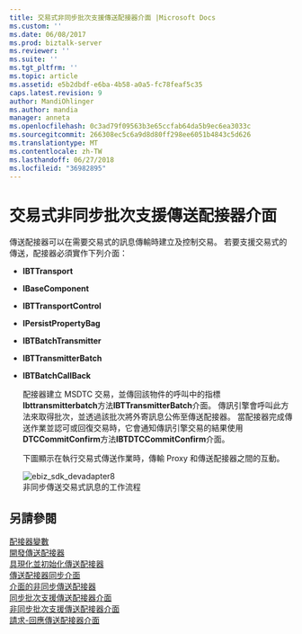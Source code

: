 ```yaml
---
title: 交易式非同步批次支援傳送配接器介面 |Microsoft Docs
ms.custom: ''
ms.date: 06/08/2017
ms.prod: biztalk-server
ms.reviewer: ''
ms.suite: ''
ms.tgt_pltfrm: ''
ms.topic: article
ms.assetid: e5b2dbdf-e6ba-4b58-a0a5-fc78feaf5c35
caps.latest.revision: 9
author: MandiOhlinger
ms.author: mandia
manager: anneta
ms.openlocfilehash: 0c3ad79f09563b3e65ccfab64da5b9ec6ea3033c
ms.sourcegitcommit: 266308ec5c6a9d8d80ff298ee6051b4843c5d626
ms.translationtype: MT
ms.contentlocale: zh-TW
ms.lasthandoff: 06/27/2018
ms.locfileid: "36982895"
---
```

# <a name="interfaces-for-a-transactional-asynchronous-batch-supported-send-adapter"></a>交易式非同步批次支援傳送配接器介面
傳送配接器可以在需要交易式的訊息傳輸時建立及控制交易。 若要支援交易式的傳送，配接器必須實作下列介面：  
  
- **IBTTransport**  
  
- **IBaseComponent**  
  
- **IBTTransportControl**  
  
- **IPersistPropertyBag**  
  
- **IBTBatchTransmitter**  
  
- **IBTTransmitterBatch**  
  
- **IBTBatchCallBack**  
  
  配接器建立 MSDTC 交易，並傳回該物件的呼叫中的指標**Ibttransmitterbatch**方法**IBTTransmitterBatch**介面。 傳訊引擎會呼叫此方法來取得批次，並透過該批次將外寄訊息公佈至傳送配接器。 當配接器完成傳送作業並認可或回復交易時，它會通知傳訊引擎交易的結果使用**DTCCommitConfirm**方法**IBTDTCCommitConfirm**介面。  
  
  下圖顯示在執行交易式傳送作業時，傳輸 Proxy 和傳送配接器之間的互動。  
  
  ![](../core/media/ebiz-sdk-devadapter8.gif "ebiz_sdk_devadapter8")  
  非同步傳送交易式訊息的工作流程  
  
## <a name="see-also"></a>另請參閱  
 [配接器變數](../core/adapter-variables.md)   
 [開發傳送配接器](../core/developing-a-send-adapter.md)   
 [具現化並初始化傳送配接器](../core/instantiating-and-initializing-a-send-adapter.md)   
 [傳送配接器同步介面](../core/interfaces-for-a-synchronous-send-adapter.md)   
 [介面的非同步傳送配接器](../core/interfaces-for-an-asynchronous-send-adapter.md)   
 [同步批次支援傳送配接器介面](../core/interfaces-for-a-synchronous-batch-supported-send-adapter.md)   
 [非同步批次支援傳送配接器介面](../core/interfaces-for-an-asynchronous-batch-supported-send-adapter.md)   
 [請求-回應傳送配接器介面](../core/interfaces-for-a-solicit-response-send-adapter.md)